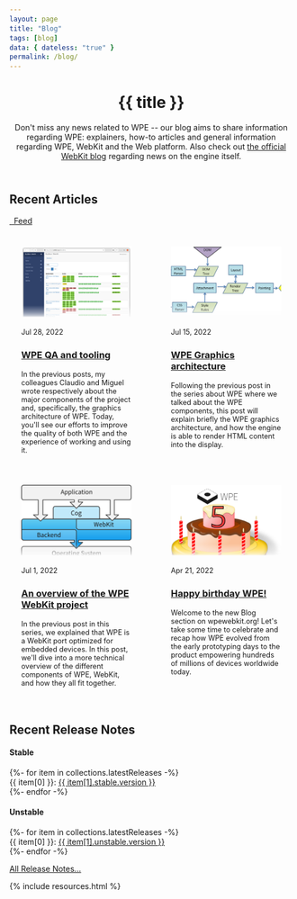 ```yaml
---
layout: page
title: "Blog"
tags: [blog]
data: { dateless: "true" }
permalink: /blog/
---
```

<style>
.card ol {
	padding: 1.5em;
}
@media (min-width: 60em) {
	.card ol {
		display: grid;
		grid-template-columns: repeat(2, 1fr);
		gap: 3em 5em;
	}
}
.card ol img {
	width: 100%;
	height: 9em;
	margin-block: 0 1em;
	object-fit: cover;
	object-position: top center;
	mask: linear-gradient(0deg, #FFF0, 0.5em, #FFFF 1.5em);
}
.card ol p, .card ol time {
	font-size: 90%;
}
</style>

<header class="page">

# {{ title }}

Don't miss any news related to WPE -- our blog aims to share information regarding WPE: explainers, how-to articles and general information regarding WPE, WebKit
and the Web platform. Also check out [the official WebKit blog](https://webkit.org/blog/) regarding news on the engine itself. 

</header>

## Recent Articles
<a class="btn" href="{{ '/blog.xml' | url }}"><i class="icon-feed"></i>&nbsp;&nbsp;Feed</a>

<div class="card">
<ol reversed role="list" class="w-list-unstyled" style="margin: 1rem 0 1rem 0; list-style: none;"><li class="listitem">
<img src="/assets/build-webkit-org-screenshot.png" alt="">
<time>Jul 28, 2022</time>
<h3><a href="/blog/04-wpe-qa-tooling.html">WPE QA and tooling</a></h3>
<p>In the previous posts, my colleagues Claudio and Miguel wrote respectively about the major components of the project and, specifically, the graphics architecture of WPE. Today, you'll see our efforts to improve the quality of both WPE and the experience of working and using it.</p>
</li><li class="listitem">
<img src="/assets/graphics-attachment.png" alt="">
<time>Jul 15, 2022</time>
<h3><a href="/blog/03-wpe-graphics-architecture.html">WPE Graphics architecture</a></h3>
<p>Following the previous post in the series about WPE where we talked about the WPE components, this post will explain briefly the WPE graphics architecture, and how the engine is able to render HTML content into the display.</p>
</li><li class="listitem">
<img src="/assets/wpe-architecture-diagram.png" alt="">
<time>Jul 1, 2022</time>
<h3><a href="/blog/02-overview-of-wpe.html">An overview of the WPE WebKit project</a></h3>
<p>In the previous post in this series, we explained that WPE is a WebKit port optimized for embedded devices. In this post, we'll dive into a more technical overview of the different components of WPE, WebKit, and how they all fit together.</p>
</li><li class="listitem">
<img src="/assets/svg/wpe-birthday-cake-5-years.svg" alt="">
<time>Apr 21, 2022</time>
<h3><a href="/blog/01-happy-birthday-wpe.html">Happy birthday WPE!</a></h3>
<p>Welcome to the new Blog section on wpewebkit.org! Let's take some time to celebrate and recap how WPE evolved from the early prototyping days to the product empowering hundreds of millions of devices worldwide today.</p>
</li></ol>
</div>




## Recent Release Notes

<div class="container">
  <div class="card-deck">
    <div class="card">
      <h4 class="card-header text-center">Stable</h4>
      <div class="list-group list-group-flush">
        {%- for item in collections.latestReleases -%}
        <div class="list-group-item list-group-item-action d-flex justify-content-between align-items-center">
          {{ item[0] }}:
          <a class="badge badge-secondary"
             href="{{ item[1].stable.url | url }}">{{ item[1].stable.version }}</a>
        </div>
        {%- endfor -%}
      </div>
    </div>

   <div class="card">
      <h4 class="card-header text-center">Unstable</h4>
      <div class="list-group list-group-flush">
        {%- for item in collections.latestReleases -%}
        <div class="list-group-item list-group-item-action d-flex justify-content-between align-items-center">
          {{ item[0] }}:
          <span>
          <a class="badge badge-secondary"
             title="Release notes for {{ item[0] }} {{ item[1].unstable.version }}"
             href="{{ item[1].unstable.url | url }}">{{ item[1].unstable.version }}</a>
          </span>
        </div>
        {%- endfor -%}
      </div>
    </div>
    <p class="m-3 mt-4 text-center">
      <a class="btn btn-light btn-sm" href="{{ '/release/' | url }}">All Release Notes…</a>
    </p>
  </div>
</div>

{% include resources.html %}

